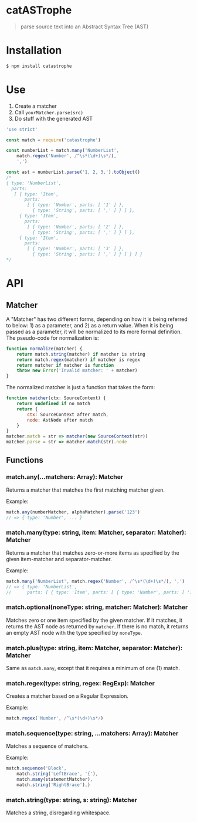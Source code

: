 # catASTrophe

> parse source text into an Abstract Syntax Tree (AST)

# Installation

```sh
$ npm install catastrophe
```

# Use

1. Create a matcher
2. Call `yourMatcher.parse(src)`
3. Do stuff with the generated AST

```js
'use strict'

const match = require('catastrophe')

const numberList = match.many('NumberList',
	match.regex('Number', /^\s*(\d+)\s*/),
	',')

const ast = numberList.parse('1, 2, 3,').toObject()
/*
{ type: 'NumberList',
  parts:
   [ { type: 'Item',
       parts:
        [ { type: 'Number', parts: [ '1' ] },
          { type: 'String', parts: [ ',' ] } ] },
     { type: 'Item',
       parts:
        [ { type: 'Number', parts: [ '2' ] },
          { type: 'String', parts: [ ',' ] } ] },
     { type: 'Item',
       parts:
        [ { type: 'Number', parts: [ '3' ] },
          { type: 'String', parts: [ ',' ] } ] } ] }
*/
```

# API

## Matcher

A "Matcher" has two different forms, depending on how it is being referred to below: 1) as a parameter, and 2) as a return value.  When it is being passed as a parameter, it will be normalized to its more formal definition.  The pseudo-code for normalization is:

```js
function normalize(matcher) {
	return match.string(matcher) if matcher is string
	return match.regex(matcher) if matcher is regex
	return matcher if matcher is function
	throw new Error('Invalid matcher: ' + matcher)
}
```

The normalized matcher is just a function that takes the form:

```js
function matcher(ctx: SourceContext) {
	return undefined if no match
	return {
		ctx: SourceContext after match,
		node: AstNode after match
	}
}
matcher.match = str => matcher(new SourceContext(str))
matcher.parse = str => matcher.match(str).node
```

## Functions

### match.any(...matchers: Array<Matcher>): Matcher

Returns a matcher that matches the first matching matcher given.

Example:

```js
match.any(numberMatcher, alphaMatcher).parse('123')
// => { type: 'Number', ... }
```

### match.many(type: string, item: Matcher, separator: Matcher): Matcher

Returns a matcher that matches zero-or-more items as specified by the given item-matcher and separator-matcher.

Example:

```js
match.many('NumberList', match.regex('Number', /^\s*(\d+)\s*/), ',')
// => { type: 'NumberList',
//      parts: [ { type: 'Item', parts: [ { type: 'Number', parts: [ '1' ] } ] } ] }
```

### match.optional(noneType: string, matcher: Matcher): Matcher

Matches zero or one item specified by the given matcher.  If it matches, it returns the AST node as returned by `matcher`.  If there is no match, it returns an empty AST node with the type specified by `noneType`.

### match.plus(type: string, item: Matcher, separator: Matcher): Matcher

Same as `match.many`, except that it requires a minimum of one (1) match.

### match.regex(type: string, regex: RegExp): Matcher

Creates a matcher based on a Regular Expression.

Example:

```js
match.regex('Number', /^\s*(\d+)\s*/)
```

### match.sequence(type: string, ...matchers: Array<Matcher>): Matcher

Matches a sequence of matchers.

Example:

```js
match.sequence('Block',
	match.string('LeftBrace', '{'),
	match.many(statementMatcher),
	match.string('RightBrace'),)
```

### match.string(type: string, s: string): Matcher

Matches a string, disregarding whitespace.
